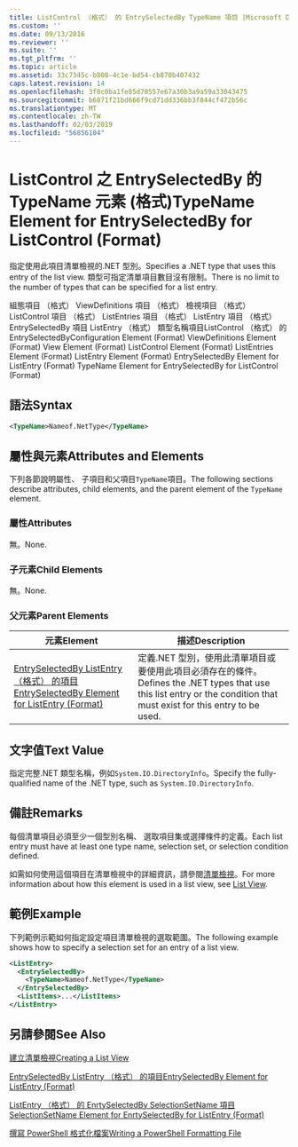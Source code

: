 ```yaml
---
title: ListControl （格式） 的 EntrySelectedBy TypeName 項目 |Microsoft Docs
ms.custom: ''
ms.date: 09/13/2016
ms.reviewer: ''
ms.suite: ''
ms.tgt_pltfrm: ''
ms.topic: article
ms.assetid: 33c7345c-b808-4c1e-bd54-cb870b407432
caps.latest.revision: 14
ms.openlocfilehash: 3f0c0ba1fe85d70557e67a30b3a9a59a33043475
ms.sourcegitcommit: b6871f21bd666f9cd71dd336bb3f844cf472b56c
ms.translationtype: MT
ms.contentlocale: zh-TW
ms.lasthandoff: 02/03/2019
ms.locfileid: "56856104"
---
```

# <a name="typename-element-for-entryselectedby-for-listcontrol-format"></a><span data-ttu-id="c1c42-102">ListControl 之 EntrySelectedBy 的 TypeName 元素 (格式)</span><span class="sxs-lookup"><span data-stu-id="c1c42-102">TypeName Element for EntrySelectedBy for ListControl (Format)</span></span>

<span data-ttu-id="c1c42-103">指定使用此項目清單檢視的.NET 型別。</span><span class="sxs-lookup"><span data-stu-id="c1c42-103">Specifies a .NET type that uses this entry of the list view.</span></span> <span data-ttu-id="c1c42-104">類型可指定清單項目數目沒有限制。</span><span class="sxs-lookup"><span data-stu-id="c1c42-104">There is no limit to the number of types that can be specified for a list entry.</span></span>

<span data-ttu-id="c1c42-105">組態項目 （格式） ViewDefinitions 項目 （格式） 檢視項目 （格式） ListControl 項目 （格式） ListEntries 項目 （格式） ListEntry 項目 （格式） EntrySelectedBy 項目 ListEntry （格式） 類型名稱項目ListControl （格式） 的 EntrySelectedBy</span><span class="sxs-lookup"><span data-stu-id="c1c42-105">Configuration Element (Format) ViewDefinitions Element (Format) View Element (Format) ListControl Element (Format) ListEntries Element (Format) ListEntry Element (Format) EntrySelectedBy Element for ListEntry (Format) TypeName Element for EntrySelectedBy for ListControl (Format)</span></span>

## <a name="syntax"></a><span data-ttu-id="c1c42-106">語法</span><span class="sxs-lookup"><span data-stu-id="c1c42-106">Syntax</span></span>

```xml
<TypeName>Nameof.NetType</TypeName>
```

## <a name="attributes-and-elements"></a><span data-ttu-id="c1c42-107">屬性與元素</span><span class="sxs-lookup"><span data-stu-id="c1c42-107">Attributes and Elements</span></span>

<span data-ttu-id="c1c42-108">下列各節說明屬性、 子項目和父項目`TypeName`項目。</span><span class="sxs-lookup"><span data-stu-id="c1c42-108">The following sections describe attributes, child elements, and the parent element of the `TypeName` element.</span></span>

### <a name="attributes"></a><span data-ttu-id="c1c42-109">屬性</span><span class="sxs-lookup"><span data-stu-id="c1c42-109">Attributes</span></span>

<span data-ttu-id="c1c42-110">無。</span><span class="sxs-lookup"><span data-stu-id="c1c42-110">None.</span></span>

### <a name="child-elements"></a><span data-ttu-id="c1c42-111">子元素</span><span class="sxs-lookup"><span data-stu-id="c1c42-111">Child Elements</span></span>

<span data-ttu-id="c1c42-112">無。</span><span class="sxs-lookup"><span data-stu-id="c1c42-112">None.</span></span>

### <a name="parent-elements"></a><span data-ttu-id="c1c42-113">父元素</span><span class="sxs-lookup"><span data-stu-id="c1c42-113">Parent Elements</span></span>

|<span data-ttu-id="c1c42-114">元素</span><span class="sxs-lookup"><span data-stu-id="c1c42-114">Element</span></span>|<span data-ttu-id="c1c42-115">描述</span><span class="sxs-lookup"><span data-stu-id="c1c42-115">Description</span></span>|
|-------------|-----------------|
|[<span data-ttu-id="c1c42-116">EntrySelectedBy ListEntry （格式） 的項目</span><span class="sxs-lookup"><span data-stu-id="c1c42-116">EntrySelectedBy Element for ListEntry (Format)</span></span>](./entryselectedby-element-for-listentry-for-listcontrol-format.md)|<span data-ttu-id="c1c42-117">定義.NET 型別，使用此清單項目或要使用此項目必須存在的條件。</span><span class="sxs-lookup"><span data-stu-id="c1c42-117">Defines the .NET types that use this list entry or the condition that must exist for this entry to be used.</span></span>|

## <a name="text-value"></a><span data-ttu-id="c1c42-118">文字值</span><span class="sxs-lookup"><span data-stu-id="c1c42-118">Text Value</span></span>

<span data-ttu-id="c1c42-119">指定完整.NET 類型名稱，例如`System.IO.DirectoryInfo`。</span><span class="sxs-lookup"><span data-stu-id="c1c42-119">Specify the fully-qualified name of the .NET type, such as `System.IO.DirectoryInfo`.</span></span>

## <a name="remarks"></a><span data-ttu-id="c1c42-120">備註</span><span class="sxs-lookup"><span data-stu-id="c1c42-120">Remarks</span></span>

<span data-ttu-id="c1c42-121">每個清單項目必須至少一個型別名稱、 選取項目集或選擇條件的定義。</span><span class="sxs-lookup"><span data-stu-id="c1c42-121">Each list entry must have at least one type name, selection set, or selection condition defined.</span></span>

<span data-ttu-id="c1c42-122">如需如何使用這個項目在清單檢視中的詳細資訊，請參閱[清單檢視](./creating-a-list-view.md)。</span><span class="sxs-lookup"><span data-stu-id="c1c42-122">For more information about how this element is used in a list view, see [List View](./creating-a-list-view.md).</span></span>

## <a name="example"></a><span data-ttu-id="c1c42-123">範例</span><span class="sxs-lookup"><span data-stu-id="c1c42-123">Example</span></span>

<span data-ttu-id="c1c42-124">下列範例示範如何指定設定項目清單檢視的選取範圍。</span><span class="sxs-lookup"><span data-stu-id="c1c42-124">The following example shows how to specify a selection set for an entry of a list view.</span></span>

```xml
<ListEntry>
  <EntrySelectedBy>
    <TypeName>Nameof.NetType</TypeName>
  </EntrySelectedBy>
  <ListItems>...</ListItems>
</ListEntry>
```

## <a name="see-also"></a><span data-ttu-id="c1c42-125">另請參閱</span><span class="sxs-lookup"><span data-stu-id="c1c42-125">See Also</span></span>

[<span data-ttu-id="c1c42-126">建立清單檢視</span><span class="sxs-lookup"><span data-stu-id="c1c42-126">Creating a List View</span></span>](./creating-a-list-view.md)

[<span data-ttu-id="c1c42-127">EntrySelectedBy ListEntry （格式） 的項目</span><span class="sxs-lookup"><span data-stu-id="c1c42-127">EntrySelectedBy Element for ListEntry (Format)</span></span>](./entryselectedby-element-for-listentry-for-listcontrol-format.md)

[<span data-ttu-id="c1c42-128">ListEntry （格式） 的 EnrtySelectedBy SelectionSetName 項目</span><span class="sxs-lookup"><span data-stu-id="c1c42-128">SelectionSetName Element for EnrtySelectedBy for ListEntry (Format)</span></span>](./selectionsetname-element-for-entryselectedby-for-listcontrol-format.md)

[<span data-ttu-id="c1c42-129">撰寫 PowerShell 格式化檔案</span><span class="sxs-lookup"><span data-stu-id="c1c42-129">Writing a PowerShell Formatting File</span></span>](./writing-a-powershell-formatting-file.md)
